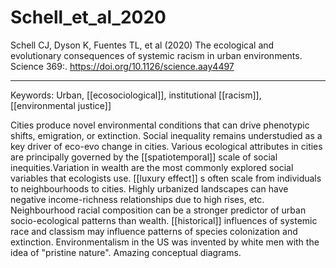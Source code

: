 # Schell_et_al_2020

Schell CJ, Dyson K, Fuentes TL, et al (2020) The ecological and evolutionary consequences of systemic racism in urban environments. Science 369:. <https://doi.org/10.1126/science.aay4497>


---

Keywords: Urban, [[ecosociological]], institutional [[racism]], [[environmental justice]]	 

Cities produce novel environmental conditions that can drive phenotypic shifts, emigration, or extinction. Social inequality remains understudied as a key driver of eco-evo change in cities. Various ecological attributes in cities are principally governed by the [[spatiotemporal]] scale of social inequities.Variation in wealth are the most commonly explored social variables that ecologists use. [[luxury effect]] s often scale from individuals to neighbourhoods to cities. Highly urbanized landscapes can have negative income-richness relationships due to high rises, etc.  Neighbourhood racial composition can be a stronger predictor of urban socio-ecological patterns than wealth. [[historical]] influences of systemic race and classism may influence patterns of species colonization and extinction. Environmentalism in the US was invented by white men with the idea of "pristine nature". Amazing conceptual diagrams.

